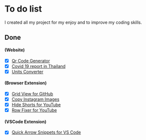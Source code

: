# To do list

I created all my project for my enjoy and to improve my coding skills.

## Done

#### (Website)

- [x] [Qr Code Generator][S1]
- [x] [Covid 19 report in Thailand][S2]
- [x] [Units Converter][S3]

[S1]: https://github.com/sapondanaisriwan/qr-code-generator-site
[S2]: https://github.com/sapondanaisriwan/covid-19-tracker-thailand
[S3]: https://github.com/sapondanaisriwan/px-to-rem-converter

#### (Browser Extension)

- [x] [Grid View for GitHub][BE1]
- [x] [Copy Instagram Images][BE2]
- [x] [Hide Shorts for YouTube][BE3]
- [x] [Row Fixer for YouTube][BE4]

[BE1]: https://github.com/sapondanaisriwan/github-grid-view
[BE2]: https://github.com/sapondanaisriwan/copy-instagram-images
[BE3]: https://github.com/sapondanaisriwan/hide-shorts-for-youtube
[BE4]: https://github.com/sapondanaisriwan/youtube-row-fixer

#### (VSCode Extension)

- [x] [Quick Arrow Snippets for VS Code][VE1]

[VE1]: https://github.com/sapondanaisriwan/quick-arrow-snippets
